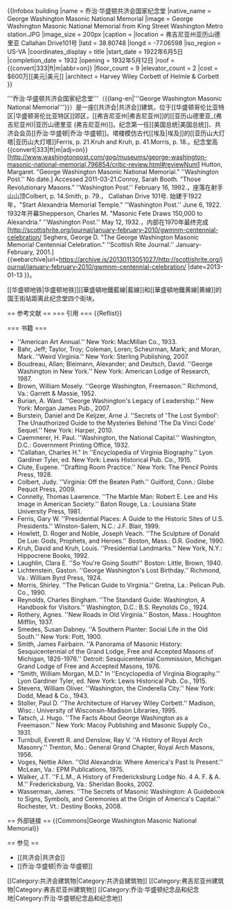 {{Infobox building
|name               = 乔治·华盛顿共济会国家纪念堂
|native_name        = George Washington Masonic National Memorial
|image              = George Washington Masonic National Memorial from King Street Washington Metro station.JPG
|image_size         = 200px
|caption            = 
|location           = 弗吉尼亚州亚历山德里亚 Callahan Drive101号
|latd               = 38.80748
|longd              = -77.06598
|iso_region         = US-VA
|coordinates_display = title
|start_date         = 1922年6月5日<ref name="StartTemple" />
|completion_date    = 1932
|opening            = 1932年5月12日<ref name="SheppersonFete" />
|roof               = {{convert|333|ft|m|abbr=on}}
|floor_count        = 9
|elevator_count     = 2
|cost               = $600万[[美元|美元]]
|architect         = Harvey Wiley Corbett of Helmle & Corbett 
}}

'''乔治·华盛顿共济会国家纪念堂'''（{{lang-en|'''George Washington Masonic National Memorial'''}}）是一座[[共济会|共济会]]建筑，位于[[华盛顿哥伦比亚特区|华盛顿哥伦比亚特区]]郊区，[[弗吉尼亚州|弗吉尼亚州]]的[[亚历山德里亚_(弗吉尼亚州)|亚历山德里亚 (弗吉尼亚州)]]。纪念第一任[[美国总统|美国总统]]、共济会会员[[乔治·华盛顿|乔治·华盛顿]]。塔楼模仿古代[[埃及|埃及]]的[[亚历山大灯塔|亚历山大灯塔]]<ref name="Ferris">Ferris, p. 21.</ref><ref>Kruh and Kruh, p. 41.</ref><ref name="Morris18">Morris, p. 18.</ref>。纪念堂高{{convert|333|ft|m|adj=on}}<ref name="Morris18" /><ref name="Hutton">[http://www.washingtonpost.com/gog/museums/george-washington-masonic-national-memorial,796854/critic-review.html#reviewNum1 Hutton, Margaret. "George Washington Masonic National Memorial." ''Washington Post.'' No date.] Accessed 2011-03-21.</ref><ref name="Conroy">Conroy, Sarah Booth. "Those Revolutionary Masons." ''Washington Post.'' February 16, 1992.</ref>，座落在射手山山顶<ref name="Colbert">Colbert, p. 14.</ref><ref>Smith, p. 79.</ref>， Callahan Drive 101号.<ref name="Ferris" /> 始建于1922年，<ref name="StartTemple">"Start Alexandria Memorial Temple." ''Washington Post.'' June 6, 1922.</ref> 1932年开幕<ref name="SheppersonFete">Shepperson, Charles M. "Masonic Fete Draws 150,000 to Alexandria." ''Washington Post.'' May 12, 1932.</ref>，内部在1970年最终完成<ref name="Seghers">[http://scottishrite.org/journal/january-february-2010/gwmnm-centennial-celebration/ Seghers, George D. "The George Washington Masonic Memorial Centennial Celebration." ''Scottish Rite Journal.'' January-February, 2001.] {{webarchive|url=https://archive.is/20130113051027/http://scottishrite.org/journal/january-february-2010/gwmnm-centennial-celebration/ |date=2013-01-13 }}</ref>。

[[华盛顿地铁|华盛顿地铁]][[華盛頓地鐵藍線|藍線]]和[[華盛頓地鐵黄線|黄線]]的国王街站<ref name="Colbert" />距离此纪念堂四个街块。

== 参考文献 ==
=== 引用 ===
{{Reflist}}

=== 书籍 ===
* ''American Art Annual.'' New York: MacMillan Co., 1933.
* Bahr, Jeff; Taylor, Troy; Coleman, Loren; Scheurman, Mark; and Moran, Mark. ''Weird Virginia.'' New York: Sterling Publishing, 2007.
* Boudreau, Allan; Bleimann, Alexander; and Deutsch, David. ''George Washington in New York.'' New York: American Lodge of Research, 1987.
* Brown, William Mosely. ''George Washington, Freemason.'' Richmond, Va.: Garrett & Massie, 1952.
* Burian, A. Ward. ''George Washington's Legacy of Leadership.'' New York: Morgan James Pub., 2007.
* Burstein, Daniel and De Keijzer, Arne J. ''Secrets of 'The Lost Symbol': The Unauthorized Guide to the Mysteries Behind 'The Da Vinci Code' Sequel.'' New York: Harper, 2010.
* Caemmerer, H. Paul. ''Washington, the National Capital.'' Washington, D.C.: Government Printing Office, 1932.
* "Callahan, Charles H." In ''Encyclopedia of Virginia Biography.'' Lyon Gardiner Tyler, ed. New York: Lewis Historical Pub. Co., 1915.
* Clute, Eugene. ''Drafting Room Practice.'' New York: The Pencil Points Press, 1928.
* Colbert, Judy. ''Virginia: Off the Beaten Path.'' Guilford, Conn.: Globe Pequot Press, 2009.
* Connelly, Thomas Lawrence. ''The Marble Man: Robert E. Lee and His Image in American Society.'' Baton Rouge, La.: Louisiana State University Press, 1981.
* Ferris, Gary W. ''Presidential Places: A Guide to the Historic Sites of U.S. Presidents.'' Winston-Salem, N.C.: J.F. Blair, 1999.
* Howlett, D. Roger and Noble, Joseph Veach. ''The Sculpture of Donald De Lue: Gods, Prophets, and Heroes.'' Boston, Mass.: D.R. Godine, 1990.
* Kruh, David and Kruh, Louis. ''Presidential Landmarks.'' New York, N.Y.: Hippocrene Books, 1992.
* Laughlin, Clara E. ''So You're Going South!'' Boston: Little, Brown, 1940.
* Lichtenstein, Gaston. ''George Washington's Lost Birthday.'' Richmond, Va.: William Byrd Press, 1924.
* Morris, Shirley. ''The Pelican Guide to Virginia.'' Gretna, La.: Pelican Pub. Co., 1990.
* Reynolds, Charles Bingham. ''The Standard Guide: Washington, A Handbook for Visitors.'' Washington, D.C.: B.S. Reynolds Co., 1924.
* Rothery, Agnes. ''New Roads in Old Virginia.'' Boston, Mass.: Houghton Mifflin, 1937.
* Smedes, Susan Dabney. ''A Southern Planter: Social Life in the Old South.'' New York: Pott, 1900.
* Smith, James Fairbairn. ''A Panorama of Masonic History: Sesquicentennial of the Grand Lodge, Free and Accepted Masons of Michigan, 1826-1976.'' Detroit: Sesquicentennial Commission, Michigan Grand Lodge of Free and Accepted Masons, 1976.
* "Smith, William Morgan, M.D." In ''Encyclopedia of Virginia Biography.'' Lyon Gardiner Tyler, ed. New York: Lewis Historical Pub. Co., 1915.
* Stevens, William Oliver. ''Washington, the Cinderella City.'' New York: Dodd, Mead & Co., 1943.
* Stoller, Paul D. ''The Architecture of Harvey Wiley Corbett.'' Madison, Wisc.: University of Wisconsin-Madison Libraries, 1995.
* Tatsch, J. Hugo. ''The Facts About George Washington as a Freemason.'' New York: Macoy Publishing and Masonic Supply Co., 1931.
* Turnbull, Everett R. and Denslow, Ray V. ''A History of Royal Arch Masonry.'' Trenton, Mo.: General Grand Chapter, Royal Arch Masons, 1956.
* Voges, Nettie Allen. ''Old Alexandria: Where America's Past Is Present.'' McLean, Va.: EPM Publications, 1975.
* Walker, J.T. ''F.L.M., A History of Fredericksburg Lodge No. 4 A. F. & A. M.'' Fredericksburg, Va.: Sheridan Books, 2002.
* Wasserman, James. ''The Secrets of Masonic Washington: A Guidebook to Signs, Symbols, and Ceremonies at the Origin of America's Capital.'' Rochester, Vt.: Destiny Books, 2008.

== 外部链接 ==
{{Commons|George Washington Masonic National Memorial}}

== 参见 ==
* [[共济会|共济会]]
* [[乔治·华盛顿|乔治·华盛顿]]

[[Category:共济会建筑物|Category:共济会建筑物]]
[[Category:弗吉尼亚州建筑物|Category:弗吉尼亚州建筑物]]
[[Category:乔治·华盛顿纪念品和纪念地|Category:乔治·华盛顿纪念品和纪念地]]